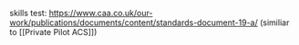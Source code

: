 skills test: https://www.caa.co.uk/our-work/publications/documents/content/standards-document-19-a/ (similiar to [[Private Pilot ACS]])

